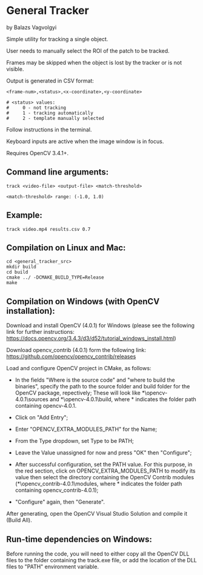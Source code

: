 # General Tracker
by Balazs Vagvolgyi

Simple utility for tracking a single object.

User needs to manually select the ROI of the patch to be tracked.

Frames may be skipped when the object is lost by the tracker or is not visible.

Output is generated in CSV format:

    <frame-num>,<status>,<x-coordinate>,<y-coordinate>

    # <status> values:
    #     0 - not tracking
    #     1 - tracking automatically
    #     2 - template manually selected

Follow instructions in the terminal.

Keyboard inputs are active when the image window is in focus.

Requires OpenCV 3.4.1+.


Command line arguments:
-----------------------

    track <video-file> <output-file> <match-threshold>

    <match-threshold> range: (-1.0, 1.0)

Example:
-------------------------------------------------

    track video.mp4 results.csv 0.7

Compilation on Linux and Mac:
-----------------------

    cd <general_tracker_src>
    mkdir build
    cd build
    cmake ../ -DCMAKE_BUILD_TYPE=Release
    make

Compilation on Windows (with OpenCV installation):
-----------------------
Download and install OpenCV (4.0.1) for Windows (please see the following link for further instructions: https://docs.opencv.org/3.4.3/d3/d52/tutorial_windows_install.html)

Download opencv_contrib (4.0.1) form the following link: https://github.com/opencv/opencv_contrib/releases 

Load and configure OpenCV project in CMake, as follows:

- In the fields "Where is the source code" and "where to build the binaries", specify the path to the source folder and build folder for the OpenCV package, repectively; These will look like *\opencv-4.0.1\sources and *\opencv-4.0.1\build, where * indicates the folder path containing opencv-4.0.1.

- Click on "Add Entry"; 

- Enter "OPENCV_EXTRA_MODULES_PATH" for the Name;

- From the Type dropdown, set Type to be PATH;

- Leave the Value unassigned for now and press "OK" then "Configure";

- After successful configuration, set the PATH value. For this purpose, in the red section, click on OPENCV_EXTRA_MODULES_PATH to modify its value then select the directory containing the OpenCV Contrib modules (*\opencv_contrib-4.0.1\modules, where * indicates the folder path containing opencv_contrib-4.0.1);

- "Configure" again, then "Generate".


After generating, open the OpenCV Visual Studio Solution and compile it (Build All).

Run-time dependencies on Windows:
-----------------------

Before running the code, you will need to either copy all the OpenCV DLL files to the folder containing the track.exe file, or add the location of the DLL files to "PATH" environment variable.
